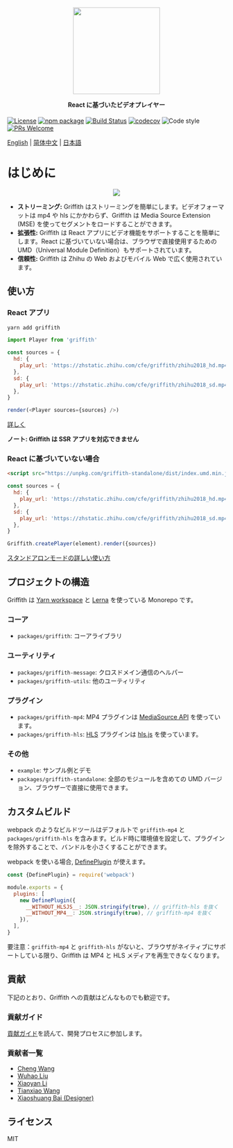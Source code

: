 <h1 align="center">
  <img src="https://zhstatic.zhihu.com/cfe/griffith/griffith-banner.png" height="200" width="200"/>
  <p align="center" style="font-size: 0.5em">React に基づいたビデオプレイヤー</p>
</h1>

[![License](https://img.shields.io/npm/l/griffith.svg)](https://github.com/zhihu/griffith/blob/master/LICENSE)
[![npm package](https://img.shields.io/npm/v/griffith/latest.svg)](https://www.npmjs.com/package/griffith)
[![Build Status](https://img.shields.io/travis/zhihu/griffith.svg)](https://travis-ci.org/zhihu/griffith)
[![codecov](https://codecov.io/gh/zhihu/griffith/branch/master/graph/badge.svg)](https://codecov.io/gh/zhihu/griffith)
![Code style](https://img.shields.io/badge/code_style-prettier-ff69b4.svg)
[![PRs Welcome](https://img.shields.io/badge/PRs-welcome-brightgreen.svg)](https://github.com/zhihu/griffith/blob/master/CONTRIBUTING.md)

[English](./README.md) | [简体中文](./README-zh_CN.md) | [日本語](./README-ja_JP.md)

# はじめに

<p align="center">
  <img src="https://zhstatic.zhihu.com/cfe/griffith/player.png"/>
</p>

- **ストリーミング:** Griffith はストリーミングを簡単にします。ビデオフォーマットは mp4 や hls にかかわらず、Griffith は Media Source Extension (MSE) を使ってセグメントをロードすることができます。
- **拡張性:** Griffith は React アプリにビデオ機能をサポートすることを簡単にします。React に基づいていない場合は、ブラウザで直接使用するための UMD（Universal Module Definition）もサポートされています。
- **信頼性:** Griffith は Zhihu の Web およびモバイル Web で広く使用されています。

## 使い方

### React アプリ

```bash
yarn add griffith
```

```js
import Player from 'griffith'

const sources = {
  hd: {
    play_url: 'https://zhstatic.zhihu.com/cfe/griffith/zhihu2018_hd.mp4',
  },
  sd: {
    play_url: 'https://zhstatic.zhihu.com/cfe/griffith/zhihu2018_sd.mp4',
  },
}

render(<Player sources={sources} />)
```

[詳しく](./packages/griffith/README.md)

**ノート: Griffith は SSR アプリを対応できません**

### React に基づいていない場合

```html
<script src="https://unpkg.com/griffith-standalone/dist/index.umd.min.js" /></script>
```

```js
const sources = {
  hd: {
    play_url: 'https://zhstatic.zhihu.com/cfe/griffith/zhihu2018_hd.mp4',
  },
  sd: {
    play_url: 'https://zhstatic.zhihu.com/cfe/griffith/zhihu2018_sd.mp4',
  },
}

Griffith.createPlayer(element).render({sources})
```

[スタンドアロンモードの詳しい使い方](./packages/griffith-standalone/README.md)

## プロジェクトの構造

Griffith は [Yarn workspace](https://yarnpkg.com/lang/en/docs/workspaces/) と [Lerna](https://github.com/lerna/lerna) を使っている Monorepo です。

### コーア

- `packages/griffith`: コーアライブラリ

### ユーティリティ

- `packages/griffith-message`: クロスドメイン通信のヘルパー
- `packages/griffith-utils`: 他のユーティリティ

### プラグイン

- `packages/griffith-mp4`: MP4 プラグインは [MediaSource API](https://developer.mozilla.org/en-US/docs/Web/API/MediaSource) を使っています。
- `packages/griffith-hls`: [HLS](https://developer.apple.com/streaming/) プラグインは [hls.js](https://github.com/video-dev/hls.js) を使っています。

### その他

- `example`: サンプル例とデモ
- `packages/griffith-standalone`: 全部のモジュールを含めての UMD バージョン、ブラウザーで直接に使用できます。

## カスタムビルド

webpack のようなビルドツールはデフォルトで `griffith-mp4` と `packages/griffith-hls` を含みます。ビルド時に環境値を設定して、プラグインを除外することで、バンドルを小さくすることができます。

webpack を使いる場合, [DefinePlugin](https://webpack.js.org/plugins/define-plugin/) が使えます。

```javascript
const {DefinePlugin} = require('webpack')

module.exports = {
  plugins: [
    new DefinePlugin({
      __WITHOUT_HLSJS__: JSON.stringify(true), // griffith-hls を抜く
      __WITHOUT_MP4__: JSON.stringify(true), // griffith-mp4 を抜く
    }),
  ],
}
```

要注意：`griffith-mp4` と `griffith-hls` がないと、ブラウザがネイティブにサポートしている限り、Griffith は MP4 と HLS メディアを再生できなくなります。

## 貢献

下記のとおり、Griffith への貢献はどんなものでも歓迎です。

### 貢献ガイド

[貢献ガイド](./CONTRIBUTING.md)を読んて、開発プロセスに参加します。

### 貢献者一覧

- [Cheng Wang](https://github.com/wangcheng678)
- [Wuhao Liu](https://github.com/liuwuhaoo)
- [Xiaoyan Li](https://github.com/lixiaoyan)
- [Tianxiao Wang](https://github.com/xiaoyuhen)
- [Xiaoshuang Bai (Designer)](https://www.behance.net/shawnpai)

## ライセンス

MIT
